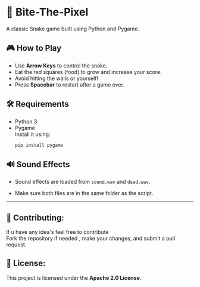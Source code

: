 # 🐍 Bite-The-Pixel  

A classic Snake game built using Python and Pygame.

## 🎮 How to Play
- Use **Arrow Keys** to control the snake.
- Eat the red squares (food) to grow and increase your score.
- Avoid hitting the walls or yourself!
- Press **Spacebar** to restart after a game over.

## 🛠 Requirements
- Python 3
- Pygame  
  Install it using:
  ```bash
  pip install pygame   
  ```
  
 ## 🔊 Sound Effects

-   Sound effects are loaded from `sound.wav` and `dead.wav`.
    
-   Make sure both files are in the same folder as the script.

---

## 🤝 Contributing:

If u have any idea's feel free to contribute   
Fork the repository if needed , make your changes, and submit a pull request.



## 📜 License:

This project is licensed under the **Apache 2.0 License**.
